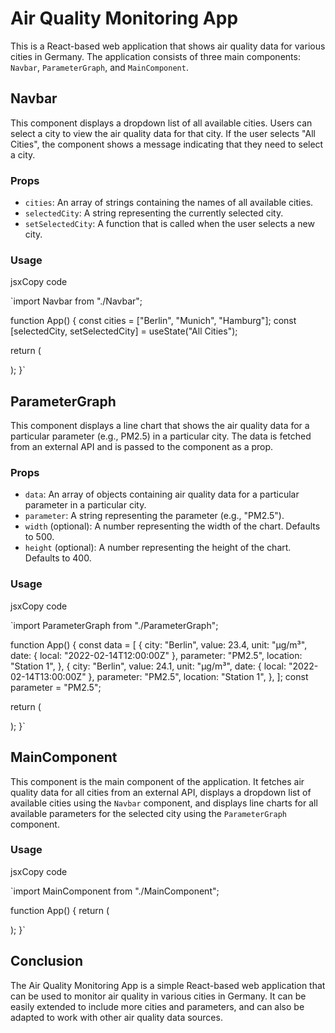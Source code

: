 <!-- update readme -->
Air Quality Monitoring App
==========================

This is a React-based web application that shows air quality data for various cities in Germany. The application consists of three main components: `Navbar`, `ParameterGraph`, and `MainComponent`.

Navbar
------

This component displays a dropdown list of all available cities. Users can select a city to view the air quality data for that city. If the user selects "All Cities", the component shows a message indicating that they need to select a city.

### Props

-   `cities`: An array of strings containing the names of all available cities.
-   `selectedCity`: A string representing the currently selected city.
-   `setSelectedCity`: A function that is called when the user selects a new city.

### Usage

jsxCopy code

`import Navbar from "./Navbar";

function App() {
  const cities = ["Berlin", "Munich", "Hamburg"];
  const [selectedCity, setSelectedCity] = useState("All Cities");

  return (
    <div>
      <Navbar
        cities={cities}
        selectedCity={selectedCity}
        setSelectedCity={setSelectedCity}
      />
    </div>
  );
}`

ParameterGraph
--------------

This component displays a line chart that shows the air quality data for a particular parameter (e.g., PM2.5) in a particular city. The data is fetched from an external API and is passed to the component as a prop.

### Props

-   `data`: An array of objects containing air quality data for a particular parameter in a particular city.
-   `parameter`: A string representing the parameter (e.g., "PM2.5").
-   `width` (optional): A number representing the width of the chart. Defaults to 500.
-   `height` (optional): A number representing the height of the chart. Defaults to 400.

### Usage

jsxCopy code

`import ParameterGraph from "./ParameterGraph";

function App() {
  const data = [
    {
      city: "Berlin",
      value: 23.4,
      unit: "µg/m³",
      date: { local: "2022-02-14T12:00:00Z" },
      parameter: "PM2.5",
      location: "Station 1",
    },
    {
      city: "Berlin",
      value: 24.1,
      unit: "µg/m³",
      date: { local: "2022-02-14T13:00:00Z" },
      parameter: "PM2.5",
      location: "Station 1",
    },
  ];
  const parameter = "PM2.5";

  return (
    <div>
      <ParameterGraph data={data} parameter={parameter} />
    </div>
  );
}`

MainComponent
-------------

This component is the main component of the application. It fetches air quality data for all cities from an external API, displays a dropdown list of available cities using the `Navbar` component, and displays line charts for all available parameters for the selected city using the `ParameterGraph` component.

### Usage

jsxCopy code

`import MainComponent from "./MainComponent";

function App() {
  return (
    <div>
      <MainComponent />
    </div>
  );
}`

Conclusion
----------

The Air Quality Monitoring App is a simple React-based web application that can be used to monitor air quality in various cities in Germany. It can be easily extended to include more cities and parameters, and can also be adapted to work with other air quality data sources.